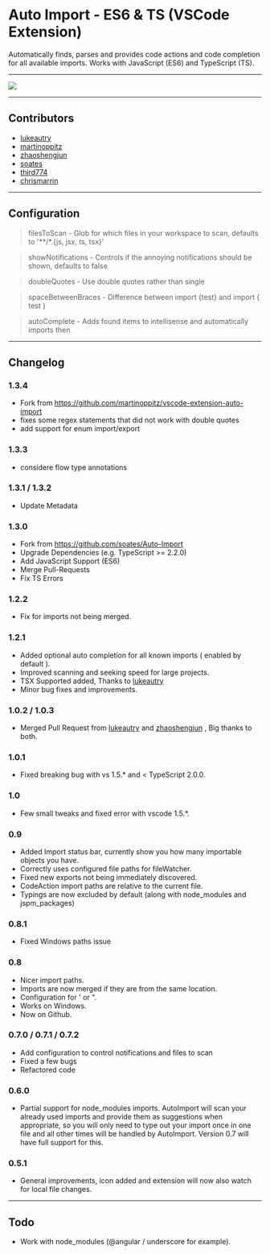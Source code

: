 # Auto Import - ES6 & TS (VSCode Extension)

Automatically finds, parses and provides code actions and code completion for all available imports. Works with JavaScript (ES6) and TypeScript (TS).

----

<img src="http://g.recordit.co/2yRF1XeSbv.gif">

----

## Contributors

* [lukeautry](https://github.com/lukeautry)
* [martinoppitz](https://github.com/martinoppitz)
* [zhaoshengjun](https://github.com/zhaoshengjun)
* [soates](https://github.com/soates)
* [third774](https://github.com/third774)
* [chrismarrin](https://github.com/chrismarrin)

----

## Configuration

> filesToScan - Glob for which files in your workspace to scan, defaults to '**/*.{js, jsx, ts, tsx}'

> showNotifications - Controls if the annoying notifications should be shown, defaults to false

> doubleQuotes - Use double quotes rather than single

> spaceBetweenBraces - Difference between import {test} and import { test }

> autoComplete - Adds found items to intellisense and automatically imports then

----

## Changelog

### 1.3.4

- Fork from https://github.com/martinoppitz/vscode-extension-auto-import
- fixes some regex statements that did not work with double quotes
- add support for enum import/export

### 1.3.3

- considere flow type annotations

### 1.3.1 / 1.3.2

- Update Metadata

### 1.3.0

- Fork from https://github.com/soates/Auto-Import
- Upgrade Dependencies (e.g. TypeScript >= 2.2.0)
- Add JavaScript Support (ES6)
- Merge Pull-Requests
- Fix TS Errors

### 1.2.2

- Fix for imports not being merged.

### 1.2.1

- Added optional auto completion for all known imports ( enabled by default ).
- Improved scanning and seeking speed for large projects.
- TSX Supported added, Thanks to [lukeautry](https://github.com/lukeautry "lukeautry")
- Minor bug fixes and improvements.

### 1.0.2 / 1.0.3

- Merged Pull Request from [lukeautry](https://github.com/lukeautry "lukeautry") and [zhaoshengjun](https://github.com/zhaoshengjun "zhaoshengjun") , Big thanks to both.


### 1.0.1

- Fixed breaking bug with vs 1.5.* and < TypeScript 2.0.0.

### 1.0

- Few small tweaks and fixed error with vscode 1.5.*.

### 0.9

- Added Import status bar, currently show you how many importable objects you have.
- Correctly uses configured file paths for fileWatcher.
- Fixed new exports not being immediately discovered.
- CodeAction import paths are relative to the current file.
- Typings are now excluded by default (along with node_modules and jspm_packages)

### 0.8.1

- Fixed Windows paths issue

### 0.8

- Nicer import paths.
- Imports are now merged if they are from the same location.
- Configuration for ' or ".
- Works on Windows.
- Now on Github.

### 0.7.0 / 0.7.1 / 0.7.2

- Add configuration to control notifications and files to scan
- Fixed a few bugs
- Refactored code

### 0.6.0

- Partial support for node_modules imports. AutoImport will scan your already used imports and provide them as suggestions when appropriate, so you will only need to type out your import once in one file and all other times will be handled by AutoImport. Version 0.7 will have full support for this.

### 0.5.1
- General improvements, icon added and extension will now also watch for local file changes.

----

## Todo

- Work with node_modules (@angular / underscore for example).


